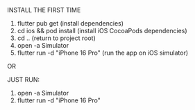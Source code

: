 INSTALL THE FIRST TIME

1. flutter pub get (install dependencies)
2. cd ios && pod install (install iOS CocoaPods dependencies)
3. cd .. (return to project root)
4. open -a Simulator
5. flutter run -d "iPhone 16 Pro" (run the app on iOS simulator)

OR

JUST RUN:

1. open -a Simulator
2. flutter run -d "iPhone 16 Pro"
